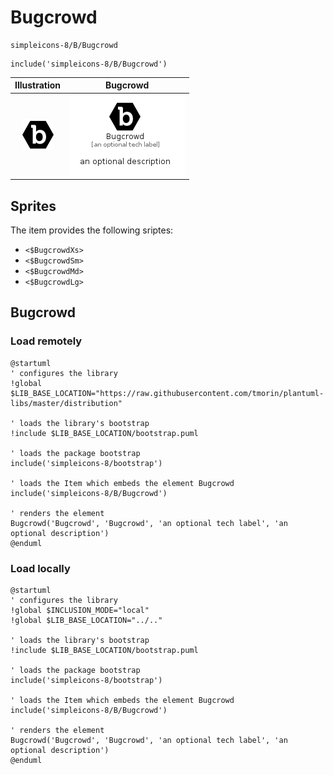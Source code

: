# Bugcrowd


```text
simpleicons-8/B/Bugcrowd
```

```text
include('simpleicons-8/B/Bugcrowd')
```



| Illustration | Bugcrowd |
| :---: | :---: |
| ![illustration for Illustration](../../simpleicons-8/B/Bugcrowd.png) | ![illustration for Bugcrowd](../../simpleicons-8/B/Bugcrowd.Local.png) |



## Sprites
The item provides the following sriptes:

- `<$BugcrowdXs>`
- `<$BugcrowdSm>`
- `<$BugcrowdMd>`
- `<$BugcrowdLg>`





## Bugcrowd

### Load remotely
```plantuml
@startuml
' configures the library
!global $LIB_BASE_LOCATION="https://raw.githubusercontent.com/tmorin/plantuml-libs/master/distribution"

' loads the library's bootstrap
!include $LIB_BASE_LOCATION/bootstrap.puml

' loads the package bootstrap
include('simpleicons-8/bootstrap')

' loads the Item which embeds the element Bugcrowd
include('simpleicons-8/B/Bugcrowd')

' renders the element
Bugcrowd('Bugcrowd', 'Bugcrowd', 'an optional tech label', 'an optional description')
@enduml
```

### Load locally
```plantuml
@startuml
' configures the library
!global $INCLUSION_MODE="local"
!global $LIB_BASE_LOCATION="../.."

' loads the library's bootstrap
!include $LIB_BASE_LOCATION/bootstrap.puml

' loads the package bootstrap
include('simpleicons-8/bootstrap')

' loads the Item which embeds the element Bugcrowd
include('simpleicons-8/B/Bugcrowd')

' renders the element
Bugcrowd('Bugcrowd', 'Bugcrowd', 'an optional tech label', 'an optional description')
@enduml
```

